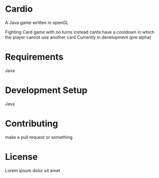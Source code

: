 # Cardio

A Java game written in openGL 

Fighting Card game with no turns instead cards have a cooldown in which the player cannot use another card
Currently in development (pre alpha)


# Requirements

Java 

# Development Setup 

Java

# Contributing

make a pull request or something 

# License
Lorem ipsum dolor sit amet

